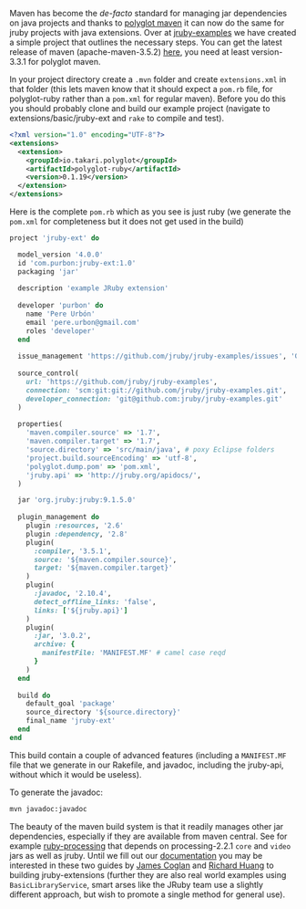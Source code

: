 Maven has become the _de-facto_ standard for managing jar dependencies on java
projects and thanks to [polyglot maven][] it can now do the same for jruby projects 
with java extensions. Over at [jruby-examples][] we have created a simple project that 
outlines the necessary steps.
You can get the latest release of maven (apache-maven-3.5.2) [here][], you need at least 
version-3.3.1 for polyglot maven.

In your project directory create a `.mvn` folder and create `extensions.xml`
in that folder (this lets maven know that it should expect a `pom.rb` file, for
polyglot-ruby rather than a `pom.xml` for regular maven). Before you do this you should probably clone and build our example project (navigate to extensions/basic/jruby-ext and `rake`  to compile and test).

```xml
<?xml version="1.0" encoding="UTF-8"?>
<extensions>
  <extension>
    <groupId>io.takari.polyglot</groupId>
    <artifactId>polyglot-ruby</artifactId>
    <version>0.1.19</version>
  </extension>
</extensions>
```

Here is the complete `pom.rb` which as you see is just ruby (we generate the `pom.xml` for completeness but it does not get used in the build)

```ruby
project 'jruby-ext' do

  model_version '4.0.0'
  id 'com.purbon:jruby-ext:1.0'
  packaging 'jar'
  
  description 'example JRuby extension'
  
  developer 'purbon' do
    name 'Pere Urbón'
    email 'pere.urbon@gmail.com'
    roles 'developer'
  end
  
  issue_management 'https://github.com/jruby/jruby-examples/issues', 'Github'
  
  source_control(
    url: 'https://github.com/jruby/jruby-examples',
    connection: 'scm:git:git://github.com/jruby/jruby-examples.git',
    developer_connection: 'git@github.com:jruby/jruby-examples.git'
  )
  
  properties(
    'maven.compiler.source' => '1.7',
    'maven.compiler.target' => '1.7',
    'source.directory' => 'src/main/java', # poxy Eclipse folders
    'project.build.sourceEncoding' => 'utf-8',
    'polyglot.dump.pom' => 'pom.xml',
    'jruby.api' => 'http://jruby.org/apidocs/',
  )

  jar 'org.jruby:jruby:9.1.5.0'
  
  plugin_management do
    plugin :resources, '2.6'
    plugin :dependency, '2.8'
    plugin(
      :compiler, '3.5.1',
      source: '${maven.compiler.source}',
      target: '${maven.compiler.target}'
    )
    plugin(
      :javadoc, '2.10.4',
      detect_offline_links: 'false',
      links: ['${jruby.api}']
    )
    plugin(
      :jar, '3.0.2',      
      archive: {
        manifestFile: 'MANIFEST.MF' # camel case reqd
      }    
    )
  end
  
  build do
    default_goal 'package'
    source_directory '${source.directory}'
    final_name 'jruby-ext'
  end
end
```

This build contain a couple of advanced features (including a `MANIFEST.MF` file that we generate in our Rakefile, and javadoc, including the jruby-api, without which it would be useless).

To generate the javadoc:

```bash
mvn javadoc:javadoc
```

The beauty of the maven build system is that it readily manages other jar dependencies, especially if they are available from maven central. See for example [ruby-processing][] that depends on processing-2.2.1 `core` and `video` jars as well as jruby. Until we fill out our [documentation][] you may be interested in these two guides by [James Coglan][] and [Richard Huang][] to building jruby-extensions (further they are also real world examples using `BasicLibraryService`, smart arses like the JRuby team use a slightly different approach, but wish to promote a single method for general use).

[polyglot maven]:https://github.com/takari/polyglot-maven
[here]:https://maven.apache.org/download.cgi
[jruby-examples]:https://github.com/jruby/jruby-examples
[ruby-processing]:https://github.com/jashkenas/ruby-processing/blob/master/pom.rb
[Richard Huang]:http://blog.huangzhimin.com/2012/08/23/how-to-write-a-jruby-gem-part-2/
[James Coglan]:https://blog.jcoglan.com/2012/08/02/your-first-ruby-native-extension-java/
[documentation]:https://github.com/jruby/jruby/wiki/Method-Signatures-and-Annotations-in-JRuby-extensions